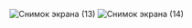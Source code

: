 ![Снимок экрана (13)](https://github.com/user-attachments/assets/0ac1f419-1632-43d2-b273-e648106752ec)
![Снимок экрана (14)](https://github.com/user-attachments/assets/b4dc0636-3444-4eb9-9675-c46de6c203d8)
